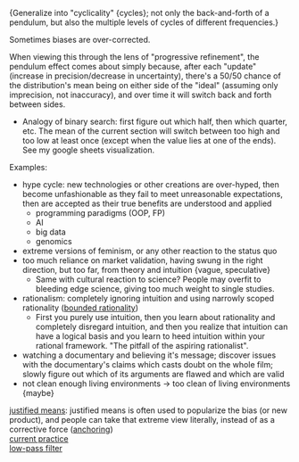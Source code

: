 {Generalize into "cyclicality" {cycles}; not only the back-and-forth of a pendulum, but also the multiple levels of cycles of different frequencies.}

Sometimes biases are over-corrected.

When viewing this through the lens of "progressive refinement", the pendulum effect comes about simply because, after each "update" (increase in precision/decrease in uncertainty), there's a 50/50 chance of the distribution's mean being on either side of the "ideal" (assuming only imprecision, not inaccuracy), and over time it will switch back and forth between sides.
- Analogy of binary search: first figure out which half, then which quarter, etc.  The mean of the current section will switch between too high and too low at least once (except when the value lies at one of the ends).  See my google sheets visualization.

Examples:
- hype cycle: new technologies or other creations are over-hyped, then become unfashionable as they fail to meet unreasonable expectations, then are accepted as their true benefits are understood and applied
	- programming paradigms (OOP, FP)
	- AI
	- big data
	- genomics
- extreme versions of feminism, or any other reaction to the status quo
- too much reliance on market validation, having swung in the right direction, but too far, from theory and intuition {vague, speculative}
	- Same with cultural reaction to science?  People may overfit to bleeding edge science, giving too much weight to single studies.
- rationalism: completely ignoring intuition and using narrowly scoped rationality ([bounded rationality](Bounded%20rationality.md))
	- First you purely use intuition, then you learn about rationality and completely disregard intuition, and then you realize that intuition can have a logical basis and you learn to heed intuition within your rational framework. "The pitfall of the aspiring rationalist".
- watching a documentary and believing it's message; discover issues with the documentary's claims which casts doubt on the whole film; slowly figure out which of its arguments are flawed and which are valid
- not clean enough living environments -> too clean of living environments {maybe}

[justified means](Justified%20means.md): justified means is often used to popularize the bias (or new product), and people can take that extreme view literally, instead of as a corrective force ([anchoring](Justified%20means.md#anchoring))\
[current practice](Current%20practice.md)\
[low-pass filter](Low-pass%20filter.md)
